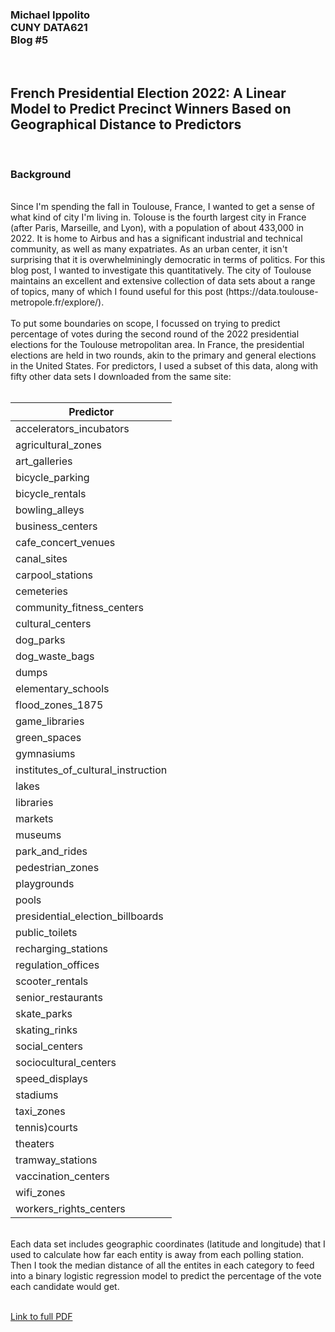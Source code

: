 <h3>Michael Ippolito<br />
CUNY DATA621<br />
Blog #5</h3>
<br />
<h2>French Presidential Election 2022: A Linear Model to Predict Precinct Winners Based on Geographical Distance to Predictors</h2>
<br />
<h3>Background</h3>
<br />
Since I'm spending the fall in Toulouse, France, I wanted to get a sense of what kind of city I'm living in. Tolouse is the fourth largest city in France (after Paris, Marseille, and Lyon), with a population of about 433,000 in 2022. It is home to Airbus and has a significant industrial and technical community, as well as many expatriates. As an urban center, it isn't surprising that it is overwhelminingly democratic in terms of politics. For this blog post, I wanted to investigate this quantitatively. The city of Toulouse maintains an excellent and extensive collection of data sets about a range of topics, many of which I found useful for this post (https://data.toulouse-metropole.fr/explore/).<br />
<br />
To put some boundaries on scope, I focussed on trying to predict percentage of votes during the second round of the 2022 presidential elections for the Toulouse metropolitan area. In France, the presidential elections are held in two rounds, akin to the primary and general elections in the United States. For predictors, I used a subset of this data, along with fifty other data sets I downloaded from the same site:<br />
<br />

| Predictor |
|-----------|
| accelerators_incubators |
| agricultural_zones |
| art_galleries |
| bicycle_parking |
| bicycle_rentals |
| bowling_alleys |
| business_centers |
| cafe_concert_venues |
| canal_sites |
| carpool_stations |
| cemeteries |
| community_fitness_centers |
| cultural_centers |
| dog_parks |
| dog_waste_bags |
| dumps |
| elementary_schools |
| flood_zones_1875 |
| game_libraries |
| green_spaces |
| gymnasiums |
| institutes_of_cultural_instruction |
| lakes |
| libraries |
| markets |
| museums |
| park_and_rides |
| pedestrian_zones |
| playgrounds |
| pools |
| presidential_election_billboards |
| public_toilets |
| recharging_stations |
| regulation_offices |
| scooter_rentals |
| senior_restaurants |
| skate_parks |
| skating_rinks |
| social_centers |
| sociocultural_centers |
| speed_displays |
| stadiums |
| taxi_zones |
| tennis)courts |
| theaters |
| tramway_stations |
| vaccination_centers |
| wifi_zones |
| workers_rights_centers |

<br />
Each data set includes geographic coordinates (latitude and longitude) that I used to calculate how far each entity is away from each polling station. Then I took the median distance of all the entites in each category to feed into a binary logistic regression model to predict the percentage of the vote each candidate would get.<br />
<br />

[Link to full PDF](https://github.com/mmippolito/cuny_data621_blog5/blob/main/blog5.pdf)

